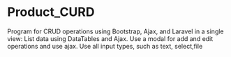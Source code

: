 # Product_CURD
Program for CRUD operations using Bootstrap, Ajax, and Laravel in a single view: List data using DataTables and Ajax. Use a modal for add and edit operations and use ajax.   Use all input types, such as text, select,file
